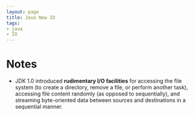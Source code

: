 ```yaml
---
layout: page
title: Java New IO
tags:
- java
- IO
---
```


# Notes
- JDK 1.0 introduced **rudimentary I/O facilities** for accessing the file system (to create a directory, remove a file, or perform another task), accessing file content randomly (as opposed to sequentially), and streaming byte-oriented data between sources and destinations in a sequential manner.
